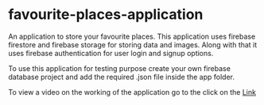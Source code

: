 # favourite-places-application
An application to store your favourite places.
This application uses firebase firestore and firebase storage for storing data and images. 
Along with that it uses firebase authentication for user login and signup options.

To use this application for testing purpose create your own firebase database project and add the required .json file inside the app folder.

To view a video on the working of the application go to the click on the <a href="https://drive.google.com/file/d/1-lcCamQB8sDK9pV3sEFzUMLXOlqibRMV/view?usp=sharing">Link</a>

